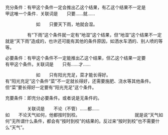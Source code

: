充分条件：有甲这个条件一定会推出乙这个结果，有乙这个结果不一定是　　　　　甲这唯一个条件．关联词是　　只要……就……

　　　　　　　如　　只要天下雨，地就会湿。

　　　　　有“下雨”这个条件就一定有“地湿”这个结果，但“地湿”这个结果不一定就是“天下雨”造成的，也许还可能有其他的条件原因，如洒水车洒的、别人喷的等等。

必要条件：有甲这个条件不一定能推出乙这个结果，但乙这个结果一定要　　　　　有甲这个条件。关联词是　　只有……才……　

　　　　　　　如　　只有阳光充足，菜才能长得好。　　　　　　　　　　　　　有“阳光充足”这个条件“菜”不一定就长得好，还需要施肥、浇水等其他条件。但“菜”要长得好一定要有“阳光充足”这个条件。

充要条件：即充分必要条件。或者说是无条件的。

　　　　　关联词是　　不论（不管）……都……　　　　　　　　　　　　　　　　　如　　不论天气如何，他都按时到校。　　　　　　　　　　　　　就是说“天气如何”无所谓什么条件，都会有“按时到校”的结果的。反过来“按时到校”也不需要什么“天气”。